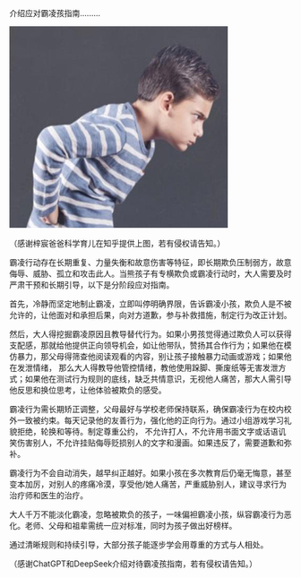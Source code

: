 介绍应对霸凌孩指南.........


![介绍应对霸凌孩指南](https://github.com/ywangnccu/ywang/blob/main/images/Bullying1.jpg)

（感谢梓宸爸爸科学育儿在知乎提供上图，若有侵权请告知。）

霸凌行动存在长期重复、力量失衡和故意伤害等特征，即长期欺负压制弱方，故意侮辱、威胁、孤立和攻击此人。当熊孩子有专横欺负或霸凌行动时，大人需要及时严肃干预和长期引导，以下是分阶段应对指南。

首先，冷静而坚定地制止霸凌，立即叫停明确界限，告诉霸凌小孩，欺负人是不被允许的，让他面对和承担后果，向对方道歉，参与补救措施，制定行为改正计划。

然后，大人得挖掘霸凌原因且教导替代行为。如果小男孩觉得通过欺负人可以获得支配感，那就给他提供正向领导机会，如让他带队，赞扬其合作行为；如果他在模仿暴力，那父母得筛查他阅读观看的内容，别让孩子接触暴力动画或游戏；如果他在发泄情绪，
那么大人得教导他管控情绪，教他使用跺脚、撕废纸等无害发泄方式；如果他在测试行为规则的底线，缺乏共情意识，无视他人痛苦，那大人需引导他反思和换位思考，让他体验被欺负的感受。

霸凌行为需长期矫正调整，父母最好与学校老师保持联系，确保霸凌行为在校内校外一致被约束。每天记录他的友善行为，强化他的正向行为。通过小组游戏学习礼貌拒绝，轮换和等待。制定尊重公约，
不允许打人，不允许用书面文字或话语讥笑伤害别人，不允许挂贴侮辱贬损别人的文字和漫画。如果违反了，需要道歉和弥补。

霸凌行为不会自动消失，越早纠正越好。如果小孩在多次教育后仍毫无悔意，甚至变本加厉，对别人的疼痛冷漠，享受他/她人痛苦，严重威胁别人，建议寻求行为治疗师和医生的治疗。

大人千万不能淡化霸凌，忽略被欺负的孩子，一味偏袒霸凌小孩，纵容霸凌行为恶化。老师、父母和祖辈需统一应对标准，同时为孩子做出好榜样。

通过清晰规则和持续引导，大部分孩子能逐步学会用尊重的方式与人相处。


（感谢ChatGPT和DeepSeek介绍对待霸凌孩指南，若有侵权请告知。）
